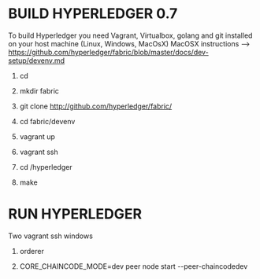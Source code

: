

BUILD HYPERLEDGER 0.7
======================

To build Hyperledger you need Vagrant, Virtualbox, golang and git installed on your host machine (Linux, Windows, MacOsX)
MacOSX instructions --> https://github.com/hyperledger/fabric/blob/master/docs/dev-setup/devenv.md

1. cd

2. mkdir fabric

3. git clone http://github.com/hyperledger/fabric/

4. cd fabric/devenv

5. vagrant up

6. vagrant ssh

7. cd /hyperledger

8. make


RUN HYPERLEDGER
===============

Two vagrant ssh windows


1. orderer

2. CORE_CHAINCODE_MODE=dev peer node start --peer-chaincodedev
